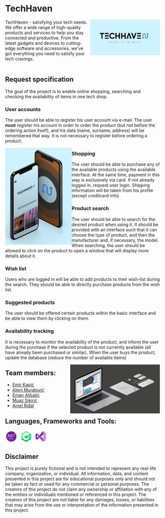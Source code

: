 # TechHaven

 <img src="https://github.com/EmirKapic/TechHaven/blob/master/Company%20Resources/TH.png" width="45%" align="right"/>

TechHaven - satisfying your tech needs. We offer a wide range of high-quality products and services to help you stay connected and productive. From the latest gadgets and devices to cutting-edge software and accessories, we've got everything you need to satisfy your tech cravings.
<br/>
<br/>
## Request specification
The goal of the project is to enable online shopping, searching and checking the availability of items in one tech shop.

### User accounts
The user should be able to register his user account via e-mail. The user **must** register his account in order to order the product (but not before the ordering action itself), and his data (name, surname, address) will be remembered that way. It is not necessary to register before ordering a product.

<img src="https://github.com/EmirKapic/TechHaven/blob/master/Company%20Resources/TH2.png" width="43%" align="left"/>


### Shopping
The user should be able to purchase any of the available products using the available interface. At the same time, payment in this way is exclusively via card. If not already logged in, request user login.
Shipping information will be taken from his profile (except creditcard info)

### Product search
The user should be able to search for the desired product when using it. It should be provided with an interface such that it can choose the type of product, and then the manufacturer and, if necessary, the model. When searching, the user should be allowed to click on the product to open a window that will display more details about it.

### Wish list
Users who are logged in will be able to add products to their wish-list during the search. They should be able to directly purchase products from the wish list.

### Suggested products
The user should be offered certain products within the basic interface and be able to view them by clicking on them.


### Availability tracking
It is necessary to monitor the availability of the product, and inform the user during the purchase if the selected product is not currently available (all have already been purchased or similar).
When the user buys the product, update the database (reduce the number of available items)

<img src="https://github.com/EmirKapic/TechHaven/blob/master/Company%20Resources/TH3.png" width="58%" align="right"/>

## Team members:
  * [Emir Kapić](https://github.com/EmirKapic)
  * [Alem Muratović](https://github.com/amuratovic2)
  * [Eman Alibalić](https://github.com/emanmane)
  * [Muaz Sikirić](https://github.com/msikiric1)
  * [Amel Riđal](https://github.com/AM37AM37)

## Languages, Frameworks and Tools:
<img src = 'https://github.com/EmanMane/emanmane/blob/main/Github%20Welcome/icons8-.net-framework.svg' height='40'/>&nbsp;
<img src = 'https://github.com/EmanMane/emanmane/blob/main/Github%20Welcome/icons8-c-sharp-logo-2.svg' height='40'/>&nbsp;
<img src = "https://github.com/EmanMane/emanmane/blob/main/Github%20Welcome/apps/icons8-visual-studio.svg" height="40"/>




## Disclaimer
This project is purely fictional and is not intended to represent any real-life company, organization, or individual. All information, data, and content presented in this project are for educational purposes only and should not be taken as fact or used for any commercial or personal purposes. The creators of this project do not claim any ownership or affiliation with any of the entities or individuals mentioned or referenced in this project. The creators of this project are not liable for any damages, losses, or liabilities that may arise from the use or interpretation of the information presented in this project.
